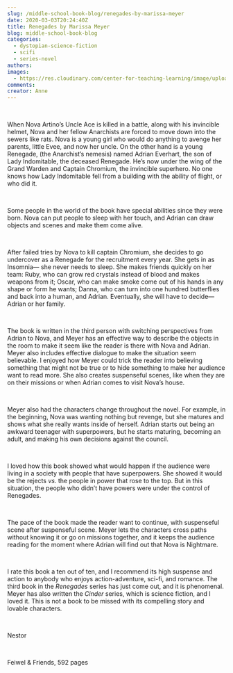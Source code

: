 ```yaml
---
slug: /middle-school-book-blog/renegades-by-marissa-meyer
date: 2020-03-03T20:24:40Z
title: Renegades by Marissa Meyer
blog: middle-school-book-blog
categories:
  - dystopian-science-fiction
  - scifi
  - series-novel
authors:
images:
  - https://res.cloudinary.com/center-for-teaching-learning/image/upload/v1637513058/Renegades.jpg.jpg
comments:
creator: Anne
---
```


<div class="wp-block-image"><figure class="alignleft size-large"/></div>
<!-- /wp:image --><br /><!-- wp:paragraph -->
<p>When Nova Artino’s Uncle Ace is killed in a battle, along with his invincible helmet, Nova and her fellow Anarchists are forced to move down into the sewers like rats. Nova is a young girl who would do anything to avenge her parents, little Evee, and now her uncle. On the other hand is a young Renegade, (the Anarchist’s nemesis) named Adrian Everhart, the son of Lady Indomitable, the deceased Renegade. He’s now under the wing of the Grand Warden and Captain Chromium, the invincible superhero. No one knows how Lady Indomitable fell from a building with the ability of flight, or who did it. </p>
<!-- /wp:paragraph --><br /><!-- wp:paragraph -->
<p>Some people in the world of the book have special abilities since they were born. Nova can put people to sleep with her touch, and Adrian can draw objects and scenes and make them come alive. </p>
<!-- /wp:paragraph --><br /><!-- wp:paragraph -->
<p>After failed tries by Nova to kill captain Chromium, she decides to go undercover as a Renegade for the recruitment every year. She gets in as Insomnia— she never needs to sleep. She makes friends quickly on her team: Ruby, who can grow red crystals instead of blood and makes weapons from it; Oscar, who can make smoke come out of his hands in any shape or form he wants; Danna, who can turn into one hundred butterflies and back into a human, and Adrian. Eventually, she will have to decide— Adrian or her family.</p>
<!-- /wp:paragraph --><br /><!-- wp:paragraph -->
<p>The book is written in the third person with switching perspectives from Adrian to Nova, and Meyer has an effective way to describe the objects in the room to make it seem like the reader is there with Nova and Adrian. Meyer also includes effective dialogue to make the situation seem believable. I enjoyed how Meyer could trick the reader into believing something that might not be true or to hide something to make her audience want to read more. She also creates suspenseful scenes, like when they are on their missions or when Adrian comes to visit Nova’s house. </p>
<!-- /wp:paragraph --><br /><!-- wp:paragraph -->
<p>Meyer also had the characters change throughout the novel. For example, in the beginning, Nova was wanting nothing but revenge, but she matures and shows what she really wants inside of herself. Adrian starts out being an awkward teenager with superpowers, but he starts maturing, becoming an adult, and making his own decisions against the council. </p>
<!-- /wp:paragraph --><br /><!-- wp:paragraph -->
<p>I loved how this book showed what would happen if the audience were living in a society with people that have superpowers. She showed it would be the rejects <em>vs.</em> the people in power that rose to the top. But in this situation, the people who didn’t have powers were under the control of Renegades. </p>
<!-- /wp:paragraph --><br /><!-- wp:paragraph -->
<p>The pace of the book made the reader want to continue, with suspenseful scene after suspenseful scene. Meyer lets the characters cross paths without knowing it or go on missions together, and it keeps the audience reading for the moment where Adrian will find out that Nova is Nightmare. </p>
<!-- /wp:paragraph --><br /><!-- wp:paragraph -->
<p>I rate this book a ten out of ten, and I recommend its high suspense and action to anybody who enjoys action-adventure, sci-fi, and romance. The third book in the <em>Renegades </em>series has just come out, and it is phenomenal. Meyer has also written the <em>Cinder </em>series, which is science fiction, and I loved it. This is not a book to be missed with its compelling story and lovable characters.</p>
<!-- /wp:paragraph --><br /><!-- wp:paragraph -->
<p>Nestor</p>
<!-- /wp:paragraph --><br /><!-- wp:paragraph -->
<p>Feiwel &amp; Friends, 592 pages<br/></p>
<!-- /wp:paragraph -->
